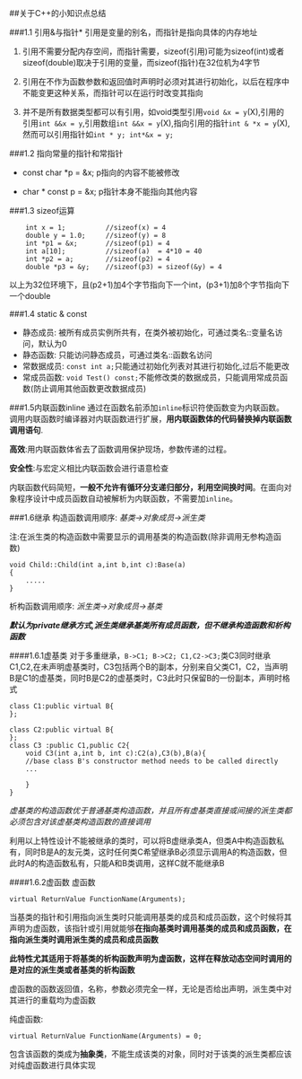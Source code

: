##关于C++的小知识点总结


###1.1 引用&与指针*
引用是变量的别名，而指针是指向具体的内存地址

1. 引用不需要分配内存空间，而指针需要，sizeof(引用)可能为sizeof(int)或者sizeof(double)取决于引用的变量，而sizeof(指针)在32位机为4字节

2. 引用在不作为函数参数和返回值时声明时必须对其进行初始化，以后在程序中不能变更这种关系，而指针可以在运行时改变其指向

3. 并不是所有数据类型都可以有引用，如void类型引用`void &x = y`(X),引用的引用`int &&x = y`,引用数组`int &&x = y`(X),指向引用的指针`int & *x = y`(X),然而可以引用指针如`int * y; int*&x = y;`

###1.2 指向常量的指针和常指针
+ const  char *p = &x; p指向的内容不能被修改

+ char * const p = &x; p指针本身不能指向其他内容

###1.3 sizeof运算

		int x = 1; 			//sizeof(x) = 4
		double y = 1.0;		//sizeof(y) = 8
		int *p1 = &x;		//sizeof(p1) = 4
		int a[10];			//sizeof(a)  = 4*10 = 40
		int *p2 = a;		//sizeof(p2) = 4
		double *p3 = &y;	//sizeof(p3) = sizeof(&y) = 4
以上为32位环境下，且(p2+1)加4个字节指向下一个int，(p3+1)加8个字节指向下一个double

###1.4 static & const
- 静态成员: 被所有成员实例所共有，在类外被初始化，可通过类名::变量名访问，默认为0
- 静态函数: 只能访问静态成员，可通过类名::函数名访问
- 常数据成员: `const int a;`只能通过初始化列表对其进行初始化,过后不能更改
- 常成员函数: `void Test() const;`不能修改类的数据成员，只能调用常成员函数(防止调用其他函数更改数据成员)

###1.5内联函数inline
通过在函数名前添加`inline`标识符使函数变为内联函数。调用内联函数时编译器对内联函数进行扩展，**用内联函数体的代码替换掉内联函数调用语句**.

**高效**:用内联函数体省去了函数调用保护现场，参数传递的过程。

**安全性**:与宏定义相比内联函数会进行语意检查

内联函数代码简短，**一般不允许有循环分支递归部分，利用空间换时间**。在面向对象程序设计中成员函数自动被解析为内联函数，不需要加`inline`。

###1.6继承
构造函数调用顺序: *基类->对象成员->派生类*

注:在派生类的构造函数中需要显示的调用基类的构造函数(除非调用无参构造函数)
	
	void Child::Child(int a,int b,int c):Base(a)
	{
		.....
	}

析构函数调用顺序: *派生类->对象成员->基类*

***默认为private继承方式,派生类继承基类所有成员函数，但不继承构造函数和析构函数***

 
####1.6.1虚基类
对于多重继承，`B->C1; B->C2; C1,C2->C3;`类C3同时继承C1,C2,在未声明虚基类时，C3包括两个B的副本，分别来自父类C1，C2，当声明B是C1的虚基类，同时B是C2的虚基类时，C3此时只保留B的一份副本，声明时格式
	
	class C1:public virtual B{
	};
	
	class C2:public virtual B{
	};
	class C3 :public C1,public C2{
		void C3(int a,int b, int c):C2(a),C3(b),B(a){
		//base class B's constructor method needs to be called directly
		...
		
		}
	}
*虚基类的构造函数优于普通基类构造函数，并且所有虚基类直接或间接的派生类都必须包含对该虚基类构造函数的直接调用*

利用以上特性设计不能被继承的类时，可以将B虚继承类A，但类A中构造函数私有，同时B是A的友元类，这时任何类C希望继承B必须显示调用A的构造函数，但此时A的构造函数私有，只能A和B类调用，这样C就不能继承B

####1.6.2虚函数
虚函数

	virtual ReturnValue FunctionName(Arguments);
	
当基类的指针和引用指向派生类时只能调用基类的成员和成员函数，这个时候将其声明为虚函数，该指针或引用就能够**在指向基类时调用基类的成员和成员函数，在指向派生类时调用派生类的成员和成员函数**

**此特性尤其适用于将基类的析构函数声明为虚函数，这样在释放动态空间时调用的是对应的派生类或者基类的析构函数**
	
虚函数的函数返回值，名称，参数必须完全一样，无论是否给出声明，派生类中对其进行的重载均为虚函数

纯虚函数:
	
	virtual ReturnValue FunctionName(Arguments) = 0;

包含该函数的类成为**抽象类**，不能生成该类的对象，同时对于该类的派生类都应该对纯虚函数进行具体实现





